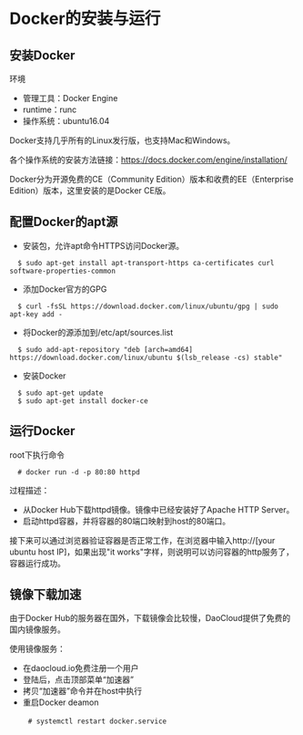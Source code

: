 # Docker的安装与运行
## 安装Docker

环境
  - 管理工具：Docker Engine
  - runtime：runc
  - 操作系统：ubuntu16.04

Docker支持几乎所有的Linux发行版，也支持Mac和Windows。

各个操作系统的安装方法链接：https://docs.docker.com/engine/installation/

Docker分为开源免费的CE（Community Edition）版本和收费的EE（Enterprise Edition）版本，这里安装的是Docker CE版。

## 配置Docker的apt源
* 安装包，允许apt命令HTTPS访问Docker源。
```
  $ sudo apt-get install apt-transport-https ca-certificates curl software-properties-common
```
* 添加Docker官方的GPG
```
  $ curl -fsSL https://download.docker.com/linux/ubuntu/gpg | sudo apt-key add -
```
* 将Docker的源添加到/etc/apt/sources.list
```
  $ sudo add-apt-repository "deb [arch=amd64] https://download.docker.com/linux/ubuntu $(lsb_release -cs) stable"
```
* 安装Docker
```
  $ sudo apt-get update
  $ sudo apt-get install docker-ce
```

## 运行Docker
root下执行命令
```
  # docker run -d -p 80:80 httpd
```
过程描述：
- 从Docker Hub下载httpd镜像。镜像中已经安装好了Apache HTTP Server。
- 启动httpd容器，并将容器的80端口映射到host的80端口。

接下来可以通过浏览器验证容器是否正常工作，在浏览器中输入http://[your ubuntu host IP]，如果出现"it works"字样，则说明可以访问容器的http服务了，容器运行成功。

## 镜像下载加速
由于Docker Hub的服务器在国外，下载镜像会比较慢，DaoCloud提供了免费的国内镜像服务。

使用镜像服务：
- 在daocloud.io免费注册一个用户
- 登陆后，点击顶部菜单“加速器”
- 拷贝“加速器”命令并在host中执行
- 重启Docker deamon

  ```
    # systemctl restart docker.service
  ```

